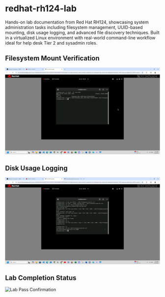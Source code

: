 # redhat-rh124-lab
Hands-on lab documentation from Red Hat RH124, showcasing system administration tasks including filesystem management, UUID-based mounting, disk usage logging, and advanced file discovery techniques. Built in a virtualized Linux environment with real-world command-line workflow ideal for help desk Tier 2 and sysadmin roles.

## Filesystem Mount Verification

![Mount UUID Screenshot](mounting_uuid.png)

## Disk Usage Logging

![Disk Usage Screenshot](diskusage_report.png)

## Lab Completion Status

![Lab Pass Confirmation](access_linux_files.png)
